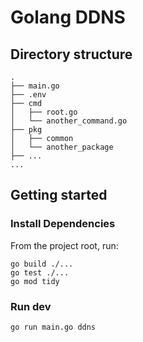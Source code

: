 # Golang DDNS

## Directory structure

```
.
├── main.go
├── .env
├── cmd
│   ├── root.go
│   └── another_command.go
├── pkg
│   ├── common
│   └── another_package
├── ...
...
```

## Getting started

### Install Dependencies

From the project root, run:

```shell
go build ./...
go test ./...
go mod tidy
```


### Run dev

```shell
go run main.go ddns
```
